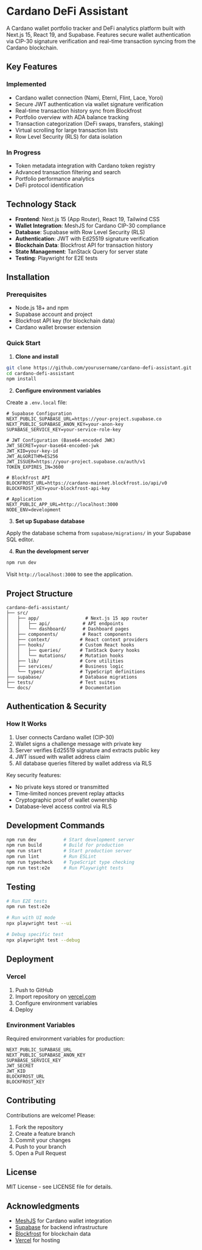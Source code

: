 # Cardano DeFi Assistant

A Cardano wallet portfolio tracker and DeFi analytics platform built with Next.js 15, React 19, and Supabase. Features secure wallet authentication via CIP-30 signature verification and real-time transaction syncing from the Cardano blockchain.

## Key Features

### Implemented
- Cardano wallet connection (Nami, Eternl, Flint, Lace, Yoroi)
- Secure JWT authentication via wallet signature verification  
- Real-time transaction history sync from Blockfrost
- Portfolio overview with ADA balance tracking
- Transaction categorization (DeFi swaps, transfers, staking)
- Virtual scrolling for large transaction lists
- Row Level Security (RLS) for data isolation

### In Progress
- Token metadata integration with Cardano token registry
- Advanced transaction filtering and search
- Portfolio performance analytics
- DeFi protocol identification

## Technology Stack

- **Frontend**: Next.js 15 (App Router), React 19, Tailwind CSS
- **Wallet Integration**: MeshJS for Cardano CIP-30 compliance
- **Database**: Supabase with Row Level Security (RLS)
- **Authentication**: JWT with Ed25519 signature verification
- **Blockchain Data**: Blockfrost API for transaction history
- **State Management**: TanStack Query for server state
- **Testing**: Playwright for E2E tests

## Installation

### Prerequisites
- Node.js 18+ and npm
- Supabase account and project
- Blockfrost API key (for blockchain data)
- Cardano wallet browser extension

### Quick Start

1. **Clone and install**
```bash
git clone https://github.com/yourusername/cardano-defi-assistant.git
cd cardano-defi-assistant
npm install
```

2. **Configure environment variables**

Create a `.env.local` file:
```env
# Supabase Configuration
NEXT_PUBLIC_SUPABASE_URL=https://your-project.supabase.co
NEXT_PUBLIC_SUPABASE_ANON_KEY=your-anon-key
SUPABASE_SERVICE_KEY=your-service-role-key

# JWT Configuration (Base64-encoded JWK)
JWT_SECRET=your-base64-encoded-jwk
JWT_KID=your-key-id
JWT_ALGORITHM=ES256
JWT_ISSUER=https://your-project.supabase.co/auth/v1
TOKEN_EXPIRES_IN=3600

# Blockfrost API
BLOCKFROST_URL=https://cardano-mainnet.blockfrost.io/api/v0
BLOCKFROST_KEY=your-blockfrost-api-key

# Application
NEXT_PUBLIC_APP_URL=http://localhost:3000
NODE_ENV=development
```

3. **Set up Supabase database**

Apply the database schema from `supabase/migrations/` in your Supabase SQL editor.

4. **Run the development server**
```bash
npm run dev
```

Visit `http://localhost:3000` to see the application.

## Project Structure

```
cardano-defi-assistant/
├── src/
│   ├── app/                 # Next.js 15 app router
│   │   ├── api/            # API endpoints
│   │   └── dashboard/      # Dashboard pages
│   ├── components/         # React components
│   ├── context/           # React context providers
│   ├── hooks/             # Custom React hooks
│   │   ├── queries/       # TanStack Query hooks
│   │   └── mutations/     # Mutation hooks
│   ├── lib/               # Core utilities
│   ├── services/          # Business logic
│   └── types/             # TypeScript definitions
├── supabase/              # Database migrations
├── tests/                 # Test suites
└── docs/                  # Documentation
```

## Authentication & Security

### How It Works

1. User connects Cardano wallet (CIP-30)
2. Wallet signs a challenge message with private key
3. Server verifies Ed25519 signature and extracts public key
4. JWT issued with wallet address claim
5. All database queries filtered by wallet address via RLS

Key security features:
- No private keys stored or transmitted
- Time-limited nonces prevent replay attacks
- Cryptographic proof of wallet ownership
- Database-level access control via RLS

## Development Commands

```bash
npm run dev          # Start development server
npm run build        # Build for production
npm run start        # Start production server
npm run lint         # Run ESLint
npm run typecheck    # TypeScript type checking
npm run test:e2e     # Run Playwright tests
```

## Testing

```bash
# Run E2E tests
npm run test:e2e

# Run with UI mode
npx playwright test --ui

# Debug specific test
npx playwright test --debug
```

## Deployment

### Vercel

1. Push to GitHub
2. Import repository on [vercel.com](https://vercel.com)
3. Configure environment variables
4. Deploy

### Environment Variables

Required environment variables for production:

```env
NEXT_PUBLIC_SUPABASE_URL
NEXT_PUBLIC_SUPABASE_ANON_KEY
SUPABASE_SERVICE_KEY
JWT_SECRET
JWT_KID
BLOCKFROST_URL
BLOCKFROST_KEY
```

## Contributing

Contributions are welcome! Please:

1. Fork the repository
2. Create a feature branch
3. Commit your changes
4. Push to your branch
5. Open a Pull Request

## License

MIT License - see LICENSE file for details.

## Acknowledgments

- [MeshJS](https://meshjs.dev/) for Cardano wallet integration
- [Supabase](https://supabase.com/) for backend infrastructure
- [Blockfrost](https://blockfrost.io/) for blockchain data
- [Vercel](https://vercel.com/) for hosting